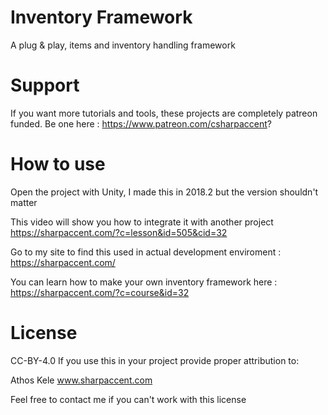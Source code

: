 # Inventory Framework
A plug &amp; play,  items and inventory handling framework 


# Support
If you want more tutorials and tools, these projects are completely patreon funded.
Be one here :
https://www.patreon.com/csharpaccent?


# How to use
Open the project with Unity, I made this in 2018.2 but the version shouldn't matter

This video will show you how to integrate it with another project
https://sharpaccent.com/?c=lesson&id=505&cid=32

Go to my site to find this used in actual development enviroment :
https://sharpaccent.com/

You can learn how to make your own inventory framework here :
https://sharpaccent.com/?c=course&id=32


# License
CC-BY-4.0 If you use this in your project provide proper attribution to:

Athos Kele www.sharpaccent.com

Feel free to contact me if you can't work with this license
